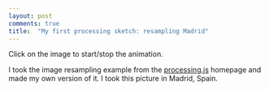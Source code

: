 ```yaml
---
layout: post
comments: true
title:  "My first processing sketch: resampling Madrid"
---
```


Click on the image to start/stop the animation.

<script src="/p5lab/processing.js" type="text/javascript"></script>
<canvas data-processing-sources="{{ site.url }}/sketches/rain/rain.pde"></canvas>

I took the image resampling example from the [processing.js](http://processingjs.org) homepage and made my own version of it. I took this picture in Madrid, Spain.
